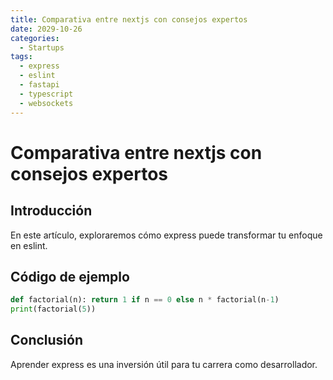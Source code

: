```yaml
---
title: Comparativa entre nextjs con consejos expertos
date: 2029-10-26
categories:
  - Startups
tags:
  - express
  - eslint
  - fastapi
  - typescript
  - websockets
---
```


# Comparativa entre nextjs con consejos expertos

## Introducción

En este artículo, exploraremos cómo express puede transformar tu enfoque en eslint.

## Código de ejemplo

```python
def factorial(n): return 1 if n == 0 else n * factorial(n-1)
print(factorial(5))
```

## Conclusión

Aprender express es una inversión útil para tu carrera como desarrollador.